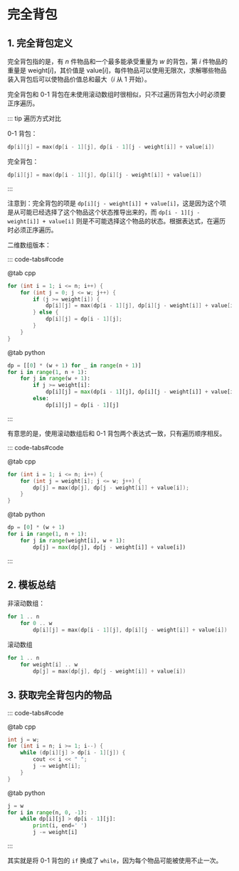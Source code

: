# 完全背包

## 1. 完全背包定义

完全背包指的是，有 $n$ 件物品和一个最多能承受重量为 $w$ 的背包，第 $i$ 件物品的重量是 $\mathrm{weight}[i]$，其价值是 $\mathrm{value}[i]$，每件物品可以使用无限次，求解哪些物品装入背包后可以使物品价值总和最大（$i$ 从 $1$ 开始）。

完全背包和 0-1 背包在未使用滚动数组时很相似，只不过遍历背包大小时必须要正序遍历。

::: tip 遍历方式对比

0-1 背包：

```cpp
dp[i][j] = max(dp[i - 1][j], dp[i - 1][j - weight[i]] + value[i])
```


完全背包：

```cpp
dp[i][j] = max(dp[i - 1][j], dp[i][j - weight[i]] + value[i])
```

:::

注意到：完全背包的项是 `dp[i][j - weight[i]] + value[i]`，这是因为这个项是从可能已经选择了这个物品这个状态推导出来的，而 `dp[i - 1][j - weight[i]] + value[i]` 则是不可能选择这个物品的状态。根据表达式，在遍历时必须正序遍历。

二维数组版本：

::: code-tabs#code

@tab cpp

```cpp
for (int i = 1; i <= n; i++) {
    for (int j = 0; j <= w; j++) {
        if (j >= weight[i]) {
            dp[i][j] = max(dp[i - 1][j], dp[i][j - weight[i]] + value[i]);
        } else {
            dp[i][j] = dp[i - 1][j];
        }
    }
}
```

@tab python

```python
dp = [[0] * (w + 1) for _ in range(n + 1)]
for i in range(1, n + 1):
    for j in range(w + 1):
        if j >= weight[i]:
            dp[i][j] = max(dp[i - 1][j], dp[i][j - weight[i]] + value[i])
        else:
            dp[i][j] = dp[i - 1][j]
```

:::

有意思的是，使用滚动数组后和 0-1 背包两个表达式一致，只有遍历顺序相反。

::: code-tabs#code

@tab cpp


```cpp
for (int i = 1; i <= n; i++) {
    for (int j = weight[i]; j <= w; j++) {
        dp[j] = max(dp[j], dp[j - weight[i]] + value[i]);
    }
}
```

@tab python

```python
dp = [0] * (w + 1)
for i in range(1, n + 1):
    for j in range(weight[i], w + 1):
        dp[j] = max(dp[j], dp[j - weight[i]] + value[i])
```

:::

## 2. 模板总结

非滚动数组：

```c
for 1 .. n
    for 0 .. w
        dp[i][j] = max(dp[i - 1][j], dp[i][j - weight[i]] + value[i])
```

滚动数组

```c
for 1 .. n
    for weight[i] .. w
        dp[j] = max(dp[j], dp[j - weight[i]] + value[i])
```

## 3. 获取完全背包内的物品

::: code-tabs#code

@tab cpp

```cpp
int j = w;
for (int i = n; i >= 1; i--) {
    while (dp[i][j] > dp[i - 1][j]) {
        cout << i << " ";
        j -= weight[i];
    }
}
```

@tab python

```python
j = w
for i in range(n, 0, -1):
    while dp[i][j] > dp[i - 1][j]:
        print(i, end=' ')
        j -= weight[i]
```

:::

其实就是将 0-1 背包的 `if` 换成了 `while`，因为每个物品可能被使用不止一次。
